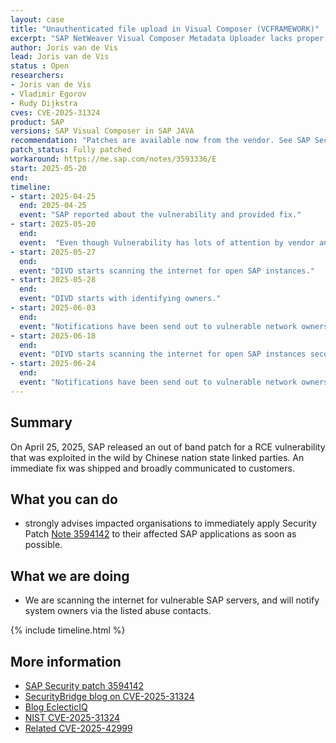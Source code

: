 ```yaml
---
layout: case
title: "Unauthenticated file upload in Visual Composer (VCFRAMEWORK)"
excerpt: "SAP NetWeaver Visual Composer Metadata Uploader lacks proper authorization, allowing unauthenticated users to upload malicious files that can compromise the host system."
author: Joris van de Vis
lead: Joris van de Vis
status : Open
researchers:
- Joris van de Vis
- Vladimir Egorov
- Rudy Dijkstra
cves: CVE-2025-31324
product: SAP
versions: SAP Visual Composer in SAP JAVA 
recommendation: "Patches are available now from the vendor. See SAP Security notes 3594142 and 3604119."
patch_status: Fully patched
workaround: https://me.sap.com/notes/3593336/E
start: 2025-05-20
end:
timeline:
- start: 2025-04-25
  end: 2025-04-25
  event: "SAP reported about the vulnerability and provided fix."
- start: 2025-05-20
  end:
  event:  "Even though Vulnerability has lots of attention by vendor and researchers, DIVD starts research to try and add a layer of protection to customers who somehow missed all info."
- start: 2025-05-27
  end:
  event: "DIVD starts scanning the internet for open SAP instances."
- start: 2025-05-28
  end:
  event: "DIVD starts with identifying owners."
- start: 2025-06-03
  end:
  event: "Notifications have been send out to vulnerable network owners."
- start: 2025-06-18
  end:
  event: "DIVD starts scanning the internet for open SAP instances second time."
- start: 2025-06-24
  end:
  event: "Notifications have been send out to vulnerable network owners."
---
```

## Summary

On April 25, 2025, SAP released an out of band patch for a RCE vulnerability that was exploited in the wild by Chinese nation state linked parties. An immediate fix was shipped and broadly communicated to customers.

## What you can do

* strongly advises impacted organisations to immediately apply Security Patch [Note 3594142](https://me.sap.com/notes/3581961) to their affected SAP applications as soon as possible.

## What we are doing

* We are scanning the internet for vulnerable SAP servers, and will notify system owners via the listed abuse contacts.

{% include timeline.html %}

## More information
* [SAP Security patch 3594142](https://me.sap.com/notes/3594142)
* [SecurityBridge blog on CVE-2025-31324](https://securitybridge.com/blog/cve-2025-31324/)
* [Blog EclecticIQ](https://blog.eclecticiq.com/china-nexus-nation-state-actors-exploit-sap-netweaver-cve-2025-31324-to-target-critical-infrastructures)
* [NIST CVE-2025-31324](https://nvd.nist.gov/vuln/detail/CVE-2025-31324)
* [Related CVE-2025-42999](https://kevintel.com/CVE-2025-42999)
